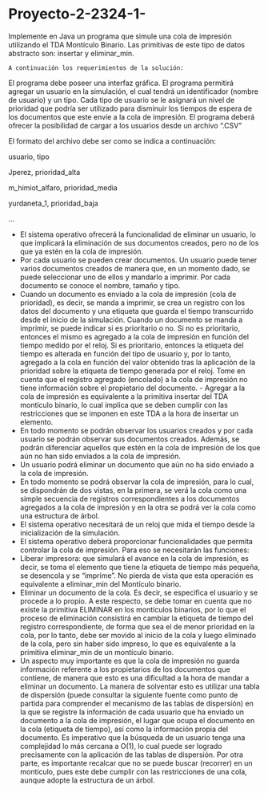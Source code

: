 # Proyecto-2-2324-1-

Implemente en Java un programa que simule una cola de impresión utilizando el TDA  Montículo Binario.  Las primitivas de este tipo de datos abstracto son: insertar y eliminar_min.

	A continuación los requerimientos de la solución:
El programa debe poseer una interfaz gráfica.
El programa permitirá agregar un usuario en la simulación, el cual tendrá un identificador (nombre de usuario) y un tipo. Cada tipo de usuario se le asignará un nivel de prioridad que podría ser utilizado para disminuir los tiempos de espera de los documentos que este envíe a la cola de impresión.
El programa deberá ofrecer la posibilidad de cargar a los usuarios desde un archivo “.CSV”

El formato del archivo debe ser como se indica a continuación: 

usuario, tipo

Jperez, prioridad_alta

m_himiot_alfaro, prioridad_media

yurdaneta_1, prioridad_baja

…


- El sistema operativo ofrecerá la funcionalidad de eliminar un usuario, lo que implicará la eliminación de sus documentos creados, pero no de los que ya estén en la cola de impresión.
- Por cada usuario se pueden crear documentos. Un usuario puede tener varios documentos creados de manera que, en un momento dado, se puede seleccionar uno de ellos y mandarlo a imprimir. Por cada documento se conoce el nombre, tamaño y tipo. 
- Cuando un documento es enviado a la cola de impresión (cola de prioridad), es decir, se manda a imprimir, se crea un registro con los datos del documento y una etiqueta que guarda el tiempo transcurrido desde el inicio de la simulación. Cuando un documento se manda a imprimir, se puede indicar si es prioritario o no. Si no es prioritario, entonces el mismo es agregado a la cola de impresión en función del tiempo medido por el reloj. Si es prioritario, entonces la etiqueta del tiempo es alterada en función del tipo de usuario y, por lo tanto, agregado a la cola en función del valor obtenido tras la aplicación de la prioridad sobre la etiqueta de tiempo generada por el reloj. Tome en cuenta que el registro agregado (encolado) a la cola de impresión no tiene información sobre el propietario del documento. - Agregar a la cola de impresión es equivalente a la primitiva insertar del TDA montículo binario, lo cual implica que se deben cumplir con las restricciones que se imponen en este TDA a la hora de insertar un elemento.
- En todo momento se podrán observar los usuarios creados y por cada usuario se podrán observar sus documentos creados. Además, se podrán diferenciar aquellos que estén en la cola de impresión de los que aún no han sido enviados a la cola de impresión.
- Un usuario podrá eliminar un documento que aún no ha sido enviado a la cola de impresión.
- En todo momento se podrá observar la cola de impresión, para lo cual, se dispondrán de dos vistas, en la primera, se verá la cola como una simple secuencia de registros correspondientes a los documentos agregados a la cola de impresión y en la otra se podrá ver la cola como una estructura de árbol.
- El sistema operativo necesitará de un reloj que mida el tiempo desde la inicialización de la simulación.
- El sistema operativo deberá proporcionar funcionalidades que permita controlar la cola de impresión. Para eso se necesitarán las funciones:
- Liberar impresora: que simulará el avance en la cola de impresión, es decir, se toma el elemento que tiene la etiqueta de tiempo más pequeña, se desencola y se “imprime”. No pierda de vista que esta operación es equivalente a eliminar_min del Montículo binario.
- Eliminar un documento de la cola. Es decir, se especifica el usuario  y se procede a lo propio. A este respecto, se debe tomar en cuenta que no existe la primitiva ELIMINAR en los montículos binarios, por lo que el proceso de eliminación consistirá en cambiar la etiqueta de tiempo del registro correspondiente, de forma que sea el de menor prioridad en la cola, por lo tanto, debe ser movido al inicio de la cola y luego eliminado de la cola, pero sin haber sido impreso, lo que es equivalente a la primitiva eliminar_min de un montículo binario.
- Un aspecto muy importante es que la cola de impresión no guarda información referente a los propietarios de los documentos que contiene, de manera que esto es una dificultad a la hora de mandar a eliminar un documento. La manera de solventar esto es utilizar una tabla de dispersión (puede consultar la siguiente fuente como punto de partida para comprender el mecanismo de las tablas de dispersión) en la que se registre la información de cada usuario que ha enviado un documento a la cola de impresión, el lugar que ocupa el documento en la cola (etiqueta de tiempo), así como la información propia del documento. Es imperativo que la búsqueda de un usuario tenga una complejidad lo más cercana a O(1), lo cual puede ser logrado precisamente con la aplicación de las tablas de dispersión. Por otra parte, es importante recalcar que no se puede buscar (recorrer) en un montículo, pues este debe cumplir con las restricciones de una cola, aunque adopte la estructura de un árbol. 
